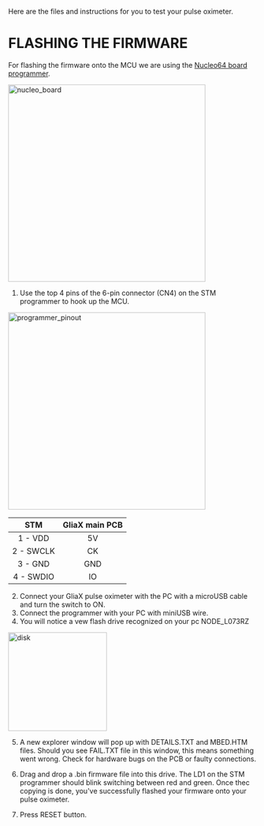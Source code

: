 Here are the files and instructions for you to test your pulse oximeter. 

# FLASHING THE FIRMWARE <a id="fw_flash"></a>

For flashing the firmware onto the MCU we are using the [Nucleo64 board programmer](http://www.st.com/content/ccc/resource/technical/document/user_manual/98/2e/fa/4b/e0/82/43/b7/DM00105823.pdf/files/DM00105823.pdf/jcr:content/translations/en.DM00105823.pdf).

<img src="https://user-images.githubusercontent.com/14543226/31545279-ee7916ba-b01e-11e7-9460-3babfc17405f.PNG" alt="nucleo_board" width= "400" >

1. Use the top 4 pins of the 6-pin connector (CN4) on the STM programmer to hook up the MCU.

<img src="https://user-images.githubusercontent.com/14543226/31545231-d2702bfc-b01e-11e7-88f5-e918a634aabc.PNG" alt="programmer_pinout" width= "400" >

|STM|GliaX main PCB|
|:-----:|:-----:|
|1 - VDD|5V|
|2 - SWCLK|CK|
|3 - GND|GND|
|4 - SWDIO|IO|

2. Connect your GliaX pulse oximeter with the PC with a microUSB cable and turn the switch to ON.
3. Connect the programmer with your PC with miniUSB wire.
4. You will notice a vew flash drive recognized on your pc NODE_L073RZ

<img src="https://user-images.githubusercontent.com/14543226/31546386-6437a5de-b023-11e7-8ae6-17a0888c4b53.PNG" alt="disk" width= "200" >

5. A new explorer window will pop up with DETAILS.TXT and MBED.HTM files. Should you see FAIL.TXT file in this window, this means something went wrong. Check for hardware bugs on the PCB or faulty connections.

6. Drag and drop a .bin firmware file into this drive. The LD1 on the STM programmer should blink switching between red and green. Once thec copying is done, you've successfully flashed your firmware onto your pulse oximeter.

7. Press RESET button.
